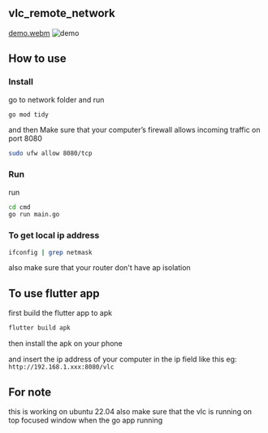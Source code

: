 ## vlc_remote_network
[demo.webm](https://github.com/user-attachments/assets/fb296376-3c0d-43a1-bfe0-a327c7d88bd1)
![demo](https://github.com/user-attachments/assets/b9e8ec97-9fdc-400b-bea9-3b041e892fc7)

## How to use

### Install

go to network folder and run

```bash
go mod tidy
```

and then Make sure that your computer’s firewall allows incoming traffic on port 8080 

```bash
sudo ufw allow 8080/tcp
```

### Run

run

```bash
cd cmd
go run main.go
```

### To get local ip address

```bash
ifconfig | grep netmask
```

also make sure that your router don't have ap isolation

## To use flutter app

first build the flutter app to apk

```bash
flutter build apk
```

then install the apk on your phone

and insert the ip address of your computer in the ip field like this
eg: `http://192.168.1.xxx:8080/vlc`

## For note

this is working on ubuntu 22.04 also make sure that the vlc is running on top focused window when the go app running

